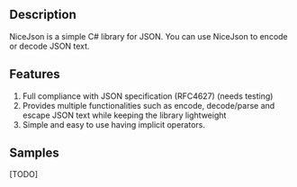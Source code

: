 ## Description
NiceJson is a simple C# library for JSON. You can use NiceJson to encode or decode JSON text.

## Features
1. Full compliance with JSON specification (RFC4627) (needs testing)
2. Provides multiple functionalities such as encode, decode/parse and escape JSON text while keeping the library lightweight
3. Simple and easy to use having implicit operators.

## Samples

[TODO]
